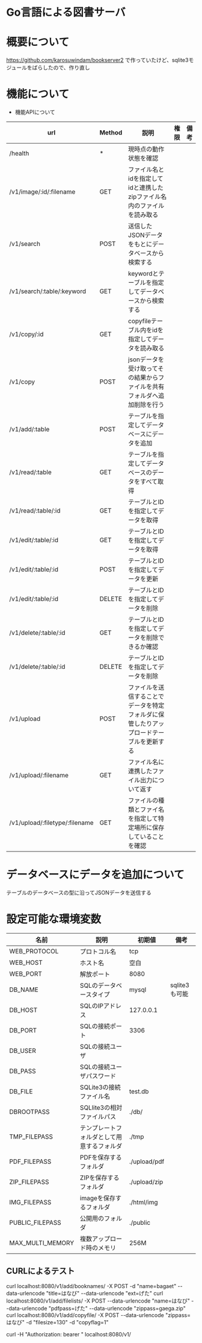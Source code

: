 # Go言語による図書サーバ

# 概要について

https://github.com/karosuwindam/bookserver2
で作っていたけど、sqlite3モジュールをばらしたので、作り直し

# 機能について

* 機能APIについて

|url|Method|説明|権限|備考|
|--|--|--|--|--|
|/health|*|現時点の動作状態を確認|||
|/v1/image/:id/:filename|GET|ファイル名とidを指定してidと連携したzipファイル名内のファイルを読み取る||
|/v1/search|POST|送信したJSONデータをもとにデータベースから検索する|
|/v1/search/:table/:keyword|GET|keywordとテーブルを指定してデータベースから検索する|
|/v1/copy/:id|GET|copyfileテーブル内をidを指定してデータを読み取る|
|/v1/copy|POST|jsonデータを受け取ってその結果からファイルを共有フォルダへ追加削除を行う|
|/v1/add/:table|POST|テーブルを指定してデータベースにデータを追加
|/v1/read/:table|GET|テーブルを指定してデータベースのデータをすべて取得
|/v1/read/:table/:id|GET|テーブルとIDを指定してデータを取得
|/v1/edit/:table/:id|GET|テーブルとIDを指定してデータを取得
|/v1/edit/:table/:id|POST|テーブルとIDを指定してデータを更新
|/v1/edit/:table/:id|DELETE|テーブルとIDを指定してデータを削除
|/v1/delete/:table/:id|GET|テーブルとIDを指定してデータを削除できるか確認
|/v1/delete/:table/:id|DELETE|テーブルとIDを指定してデータを削除
|/v1/upload|POST|ファイルを送信することでデータを特定フォルダに保管したりアップロードテーブルを更新する|
|/v1/upload/:filename|GET|ファイル名に連携したファイル出力について返す|||
|/v1/upload/:filetype/:filename|GET|ファイルの種類とファイ名を指定して特定場所に保存していることを確認|


# データベースにデータを追加について
テーブルのデータベースの型に沿ってJSONデータを送信する

# 設定可能な環境変数

|名前|説明|初期値|備考|
|--|--|--|--|
|WEB_PROTOCOL|プロトコル名|tcp||
|WEB_HOST|ホスト名|空白||
|WEB_PORT|解放ポート|8080||
|DB_NAME|SQLのデータベースタイプ|mysql|sqlite3も可能|
|DB_HOST|SQLのIPアドレス|127.0.0.1||
|DB_PORT|SQLの接続ポート|3306||
|DB_USER|SQLの接続ユーザ||
|DB_PASS|SQLの接続ユーザパスワード||
|DB_FILE|SQLite3の接続ファイル名|test.db|
|DBROOTPASS|SQLlite3の相対ファイルパス|./db/|
|TMP_FILEPASS|テンプレートフォルダとして用意するフォルダ|./tmp|
|PDF_FILEPASS|PDFを保存するフォルダ|./upload/pdf|
|ZIP_FILEPASS|ZIPを保存するフォルダ|./upload/zip|
|IMG_FILEPASS|imageを保存するフォルダ|./html/img|
|PUBLIC_FILEPASS|公開用のフォルダ|./public|
|MAX_MULTI_MEMORY|複数アップロード時のメモリ|256M||

## CURLによるテスト

curl localhost:8080/v1/add/booknames/  -X POST -d "name=bagaet" --data-urlencode "title=はなび" --data-urlencode "ext=げた"
curl localhost:8080/v1/add/filelists/  -X POST --data-urlencode "name=はなび" --data-urlencode "pdfpass=げた" --data-urlencode "zippass=gaega.zip"
curl localhost:8080/v1/add/copyfile/  -X POST --data-urlencode "zippass=はなび" -d "filesize=130" -d "copyflag=1"


curl -H "Authorization: bearer <token>" localhost:8080/v1/
